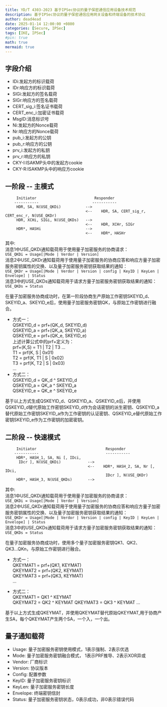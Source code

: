 ```yaml
---
title: YD/T 4303-2023 基于IPSec协议的量子保密通信应用设备技术规范
description: 基于IPSec协议的量子保密通信应用网关设备和终端设备的技术协议
author: dead4ead
date: 2025-01-14 12:00:00 +0800
categories: [Secure, IPSec]
tags: [IKE, IPSec]
#pin: true
math: true
mermaid: true
---
```


## 字段介绍
- IDi:发起方的标识载荷  
- IDr:响应方的标识载荷  
- SIGi:发起方的签名载荷  
- SIGr:响应方的签名载荷  
- CERT_sig_i:签名证书载荷  
- CERT_enc_i:加密证书载荷  
- MsgID:消息标识号  
- Ni:发起方的Nonce载荷  
- Nr:响应方的Nonce载荷  
- pub_i:发起方的公钥  
- pub_r:响应方的公钥  
- prv_i:发起方的私钥  
- prv_r:响应方的私钥  
- CKY-I:ISAKMP头中的发起方cookie  
- CKY-R:ISAKMP头中的响应方cookie  
  
## 一阶段 -- 主模式

```
     Initiator                          Responder  
    -----------                        -----------  
     HDR, SA, N(USE_QKDi)           -->  
                                    <--    HDR, SA, CERT_sig_r, CERT_enc_r, N(USE_QKDr)    
     HDR, XCHi, SIGi, N(USE_QKDs)   -->  
                                    <--    HDR, XCHr, SIGr  
     HDR*, HASHi                    -->  
                                    <--    HDR*, HASHr
```
其中:  
消息1中USE_QKDi通知载荷用于使用量子加密服务的协商请求：  
`USE_QKDi = Usage[|Mode | Verdor | Version]`  
消息2中USE_QKDr通知载荷用于使用量子加密服务的协商应答和响应方量子加密服务密钥属性的交换、以及量子加密服务密钥获取结果的通知：  
`USE_QKDr = Usage[|Mode | Verdor | Version | config | KeyID | KeyLen | Envelope] | Status`  
消息3中的USE_QKDs通知载荷用于请求方量子加密服务密钥获取结果的通知：  
`USE_QKDs = Status`  

在量子加密服务协商成功时，在第一阶段协商生产原始工作密钥SKEYID_d、SKEYID_a、SKEYID_e后，使用量子加密服务密钥QK，与原始工作密钥进行融合。  

* 方式一：  
QSKEYID_d = prf+(QK_d, SKEYID_d)  
QSKEYID_a = prf+(QK_a, SKEYID_a)  
QSKEYID_e = prf+(QK_e, SKEYID_e)  
上述计算公式中的prf+定义为：    
prf+(K,S) = T1 | T2 | T3 ...  
T1 = prf(K, S | 0x01)  
T2 = prf(K, T1 | S | 0x02)  
T3 = prf(K, T2 | S | 0x03)  
...  
* 方式二：  
QSKEYID_d = QK_d ^ SKEYID_d  
QSKEYID_a = QK_a ^ SKEYID_a   
QSKEYID_e = QK_e ^ SKEYID_e  

基于以上方式生成QSKEYID_d、QSKEYID_a、QSKEYID_e后，并使用QSKEYID_d替代原始工作密钥SKEYID_d作为会话密钥的派生密钥、QSKEYID_a替代原始工作密钥SKEYID_a作为工作密钥的认证密钥、QSKEYID_e替代原始工作密钥SKEYID_e作为工作密钥的加密密钥。  

## 二阶段 -- 快速模式

```
     Initiator                               Responder  
    -----------                              -----------  
     HDR*, HASH_1, SA, Ni [, IDci, 
      IDcr ], N(USE_QKDi)            -->  
                                     <--    HDR*, HASH_2, SA, Nr [, IDci, 
                                             IDcr ], N(USE_QKDr)  
     HDR*, HASH_3, N(USE_QKDs)       -->  
```
其中:  
消息1中USE_QKDi通知载荷用于使用量子加密服务的协商请求：  
`USE_QKDi = Usage[|Mode | Verdor | Version]`  
消息2中USE_QKDr通知载荷用于使用量子加密服务的协商应答和响应方量子加密服务密钥属性的交换、以及量子加密服务密钥获取结果的通知：  
`USE_QKDr = Usage[|Mode | Verdor | Version | config | KeyID | KeyLen | Envelope] | Status`  
消息3中的USE_QKDs通知载荷用于请求方量子加密服务密钥获取结果的通知：  
`USE_QKDs = Status`  

在量子加密服务协商成功时，使用多个量子加密服务密钥QK1、QK2、QK3...QKn，与原始工作密钥进行融合。  

* 方式一：  
QKEYMAT1 = prf+(QK1, KEYMAT)  
QKEYMAT2 = prf+(QK2, KEYMAT)  
QKEYMAT3 = prf+(QK3, KEYMAT)  
...  

* 方式二：  
QKEYMAT1 = QK1 ^ KEYMAT  
QKEYMAT2 = QK2 ^ KEYMAT
QKEYMAT3 = QK3 ^ KEYMAT
...

基于以上方式生成QKEYMAT，并使用QKEYMAT替代原始QKEYMAT,用于协商产生SA，每个QKEYMAT产生两个SA，一个入，一个出。

## 量子通知载荷

* Usage: 量子加密服务密钥使用模式，1表示强制、2表示优选  
* Mode: 量子加密服务密钥融合模式， 1表示PRF推导、2表示XOR异或  
* Vendor: 厂商标识  
* Version: 协议版本  
* Config: 配置参数  
* KeyID: 量子加密服务密钥标识  
* KeyLen: 量子加密服务密钥长度  
* Envelope: 终端密钥信封  
* Status: 量子加密服务密钥状态，0表示成功，非0表示错误代码  

